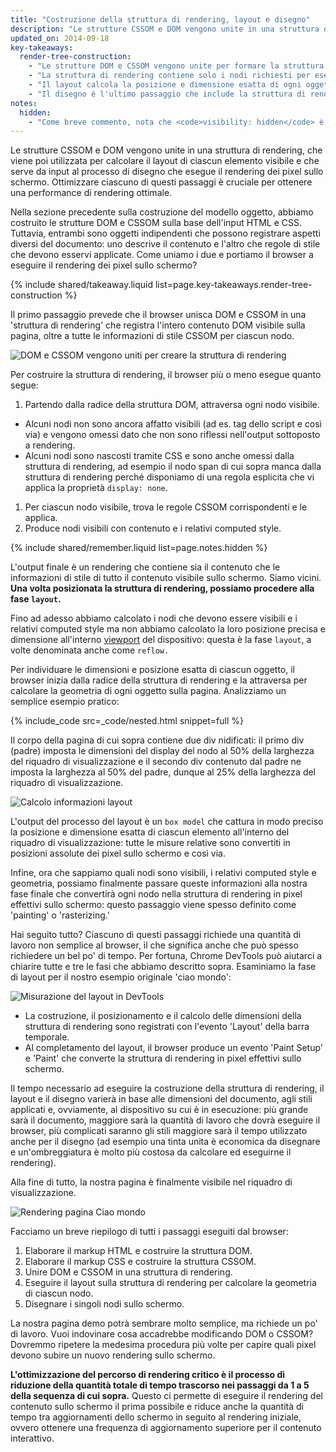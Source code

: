```yaml
---
title: "Costruzione della struttura di rendering, layout e disegno"
description: "Le strutture CSSOM e DOM vengono unite in una struttura di rendering, che viene poi utilizzata per calcolare il layout di ciascun elemento visibile e che serve da input al processo di disegno che esegue il rendering dei pixel sullo schermo. Ottimizzare ciascuno di questi passaggi è cruciale per ottenere una performance di rendering ottimale."
updated_on: 2014-09-18
key-takeaways:
  render-tree-construction:
    - "Le strutture DOM e CSSOM vengono unite per formare la struttura di rendering."
    - "La struttura di rendering contiene solo i nodi richiesti per eseguire il rendering della pagina."
    - "Il layout calcola la posizione e dimensione esatta di ogni oggetto."
    - "Il disegno è l'ultimo passaggio che include la struttura di rendering finale e ne esegue il rendering dei pixel sullo schermo."
notes:
  hidden:
    - "Come breve commento, nota che <code>visibility: hidden</code> è diverso da <code>display: none</code>. Il primo rende l'elemento invisibile, ma l'elemento occupa comunque spazio nel layout (ad es. ne viene eseguito il rendering come scatola vuota), mentre l'ultimo <code>display: none</code> rimuove completamente l'elemento dalla struttura di rendering così che questo sia invisibile e non parte del layout."
---
```

<p class="intro">
  Le strutture CSSOM e DOM vengono unite in una struttura di rendering, che viene poi utilizzata per calcolare il layout di ciascun elemento visibile e che serve da input al processo di disegno che esegue il rendering dei pixel sullo schermo. Ottimizzare ciascuno di questi passaggi è cruciale per ottenere una performance di rendering ottimale.
</p>


Nella sezione precedente sulla costruzione del modello oggetto, abbiamo costruito le strutture DOM e CSSOM sulla base dell'input HTML e CSS. Tuttavia, entrambi sono oggetti indipendenti che possono registrare aspetti diversi del documento: uno descrive il contenuto e l'altro che regole di stile che devono esservi applicate. Come uniamo i due e portiamo il browser a eseguire il rendering dei pixel sullo schermo?

{% include shared/takeaway.liquid list=page.key-takeaways.render-tree-construction %}

Il primo passaggio prevede che il browser unisca DOM e CSSOM in una 'struttura di rendering' che registra l'intero contenuto DOM visibile sulla pagina, oltre a tutte le informazioni di stile CSSOM per ciascun nodo.

<img src="images/render-tree-construction.png" alt="DOM e CSSOM vengono uniti per creare la struttura di rendering" class="center">

Per costruire la struttura di rendering, il browser più o meno esegue quanto segue:

1. Partendo dalla radice della struttura DOM, attraversa ogni nodo visibile.
  * Alcuni nodi non sono ancora affatto visibili (ad es. tag dello script e così via) e vengono omessi dato che non sono riflessi nell'output sottoposto a rendering.
  * Alcuni nodi sono nascosti tramite CSS e sono anche omessi dalla struttura di rendering, ad esempio il nodo span di cui sopra manca dalla struttura di rendering perché disponiamo di una regola esplicita che vi applica la proprietà `display: none`.
1. Per ciascun nodo visibile, trova le regole CSSOM corrispondenti e le applica.
2. Produce nodi visibili con contenuto e i relativi computed style.

{% include shared/remember.liquid list=page.notes.hidden %}

L'output finale è un rendering che contiene sia il contenuto che le informazioni di stile di tutto il contenuto visibile sullo schermo. Siamo vicini.  **Una volta posizionata la struttura di rendering, possiamo procedere alla fase `layout`.**

Fino ad adesso abbiamo calcolato i nodi che devono essere visibili e i relativi computed style ma non abbiamo calcolato la loro posizione precisa e dimensione all'interno [viewport]({{site.fundamentals}}/layouts/rwd-fundamentals/set-the-viewport.html) del dispositivo: questa è la fase `layout`, a volte denominata anche come `reflow.`

Per individuare le dimensioni e posizione esatta di ciascun oggetto, il browser inizia dalla radice della struttura di rendering e la attraversa per calcolare la geometria di ogni oggetto sulla pagina. Analizziamo un semplice esempio pratico:

{% include_code src=_code/nested.html snippet=full %}

Il corpo della pagina di cui sopra contiene due div nidificati: il primo div (padre) imposta le dimensioni del display del nodo al 50% della larghezza del riquadro di visualizzazione e il secondo div contenuto dal padre ne imposta la larghezza al 50% del padre, dunque al 25% della larghezza del riquadro di visualizzazione.

<img src="images/layout-viewport.png" alt="Calcolo informazioni layout" class="center">

L'output del processo del layout è un `box model` che cattura in modo preciso la posizione e dimensione esatta di ciascun elemento all'interno del riquadro di visualizzazione: tutte le misure relative sono convertiti in posizioni assolute dei pixel sullo schermo e così via.

Infine, ora che sappiamo quali nodi sono visibili, i relativi computed style e geometria, possiamo finalmente passare queste informazioni alla nostra fase finale che convertirà ogni nodo nella struttura di rendering in pixel effettivi sullo schermo: questo passaggio viene spesso definito come 'painting' o 'rasterizing.'

Hai seguito tutto? Ciascuno di questi passaggi richiede una quantità di lavoro non semplice al browser, il che significa anche che può spesso richiedere un bel po' di tempo. Per fortuna, Chrome DevTools può aiutarci a chiarire tutte e tre le fasi che abbiamo descritto sopra. Esaminiamo la fase di layout per il nostro esempio originale 'ciao mondo':

<img src="images/layout-timeline.png" alt="Misurazione del layout in DevTools" class="center">

* La costruzione, il posizionamento e il calcolo delle dimensioni della struttura di rendering sono registrati con l'evento 'Layout' della barra temporale.
* Al completamento del layout, il browser produce un evento 'Paint Setup' e 'Paint' che converte la struttura di rendering in pixel effettivi sullo schermo.

Il tempo necessario ad eseguire la costruzione della struttura di rendering, il layout e il disegno varierà in base alle dimensioni del documento, agli stili applicati e, ovviamente, al dispositivo su cui è in esecuzione: più grande sarà il documento, maggiore sarà la quantità di lavoro che dovrà eseguire il browser, più complicati saranno gli stili maggiore sarà il tempo utilizzato anche per il disegno (ad esempio una tinta unita è economica da disegnare e un'ombreggiatura è molto più costosa da calcolare ed eseguirne il rendering).

Alla fine di tutto, la nostra pagina è finalmente visibile nel riquadro di visualizzazione.

<img src="images/device-dom-small.png" alt="Rendering pagina Ciao mondo" class="center">

Facciamo un breve riepilogo di tutti i passaggi eseguiti dal browser:

1. Elaborare il markup HTML e costruire la struttura DOM.
2. Elaborare il markup CSS e costruire la struttura CSSOM.
3. Unire DOM e CSSOM in una struttura di rendering.
4. Eseguire il layout sulla struttura di rendering per calcolare la geometria di ciascun nodo.
5. Disegnare i singoli nodi sullo schermo.

La nostra pagina demo potrà sembrare molto semplice, ma richiede un po' di lavoro. Vuoi indovinare cosa accadrebbe modificando DOM o CSSOM? Dovremmo ripetere la medesima procedura più volte per capire quali pixel devono subire un nuovo rendering sullo schermo.

**L'ottimizzazione del percorso di rendering critico è il processo di riduzione della quantità totale di tempo trascorso nei passaggi da 1 a 5 della sequenza di cui sopra.** Questo ci permette di eseguire il rendering del contenuto sullo schermo il prima possibile e riduce anche la quantità di tempo tra aggiornamenti dello schermo in seguito al rendering iniziale, ovvero ottenere una frequenza di aggiornamento superiore per il contenuto interattivo.



